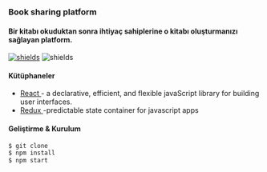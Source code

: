 ### Book sharing platform

#### Bir kitabı okuduktan sonra ihtiyaç sahiplerine o kitabı oluşturmanızı sağlayan platform.

[![shields](https://img.shields.io/badge/made%20with-javascript-blue?logo=javascript&style=for-the-badge&logoColor=white)](https://javascript.com) ![shields](https://img.shields.io/badge/License-apache-green.svg?logo=read-the-docs&style=for-the-badge&logoColor=white)

#### Kütüphaneler

* [React ](https://github.com/facebook/react) - a declarative, efficient, and flexible javaScript library for building user interfaces.
* [Redux ](https://github.com/reduxjs/redux) -predictable state container for javascript apps



#### Geliştirme & Kurulum

```sh
$ git clone
$ npm install
$ npm start
```
